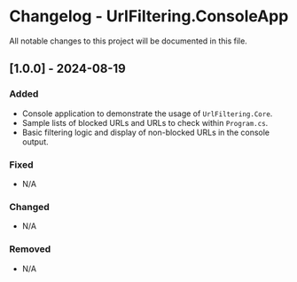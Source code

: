 # Changelog - UrlFiltering.ConsoleApp

All notable changes to this project will be documented in this file.

## [1.0.0] - 2024-08-19
### Added
- Console application to demonstrate the usage of `UrlFiltering.Core`.
- Sample lists of blocked URLs and URLs to check within `Program.cs`.
- Basic filtering logic and display of non-blocked URLs in the console output.

### Fixed
- N/A

### Changed
- N/A

### Removed
- N/A